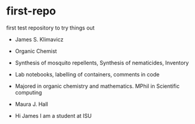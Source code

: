 # first-repo
first test repository to try things out

- James S. Klimavicz
- Organic Chemist
- Synthesis of mosquito repellents, Synthesis of nematicides, Inventory 
- Lab notebooks, labelling of containers, comments in code
- Majored in organic chemistry and mathematics. MPhil in Scientific computing

- Maura J. Hall 
- Hi James I am a student at ISU 
